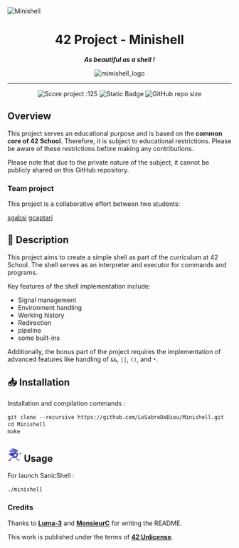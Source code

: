 ![Minishell](https://github.com/user-attachments/assets/bc9d3626-f764-40b8-ac2c-9750540e6f1b)
<h1 align="center">
	42 Project - Minishell
</h1>

<p align="center">
	<b><i> As beautiful as a shell !</i></b>
</p>

<p align="center">
	<img src="https://raw.githubusercontent.com/ayogun/42-project-badges/refs/heads/main/badges/minishelle.png" alt="mimishell_logo" />
</p>

---
<p align="center">
	<img src="https://img.shields.io/badge/Score-125-blue?style=flat-square&logo=42" alt="Score project :125"/>
	<img alt="Static Badge" src="https://img.shields.io/badge/Outstanding-2-blue?style=flat-square&logo=42">
	<img alt="GitHub repo size" src="https://img.shields.io/github/repo-size/LeSabreDeDieu/Minishell?style=flat-square&logo=github">
</p>




## Overview

This project serves an educational purpose and is based on the **common core of 42 School**. Therefore, it is subject to educational restrictions. Please be aware of these restrictions before making any contributions.

Please note that due to the private nature of the subject, it cannot be publicly shared on this GitHub repository.

### Team project

This project is a collaborative effort between two students:

[sgabsi](https://profile.intra.42.fr/users/sgabsi)
[gcaptari](https://profile.intra.42.fr/users/gcaptari)


## 📄 Description

This project aims to create a simple shell as part of the curriculum at 42 School. The shell serves as an interpreter and executor for commands and programs.

Key features of the shell implementation include:
- Signal management
- Environment handling
- Working history
- Redirection
- pipeline
- some built-ins

Additionally, the bonus part of the project requires the implementation of advanced features like handling of `&&`, `||`, `()`, and `*`.

## 📥 Installation

Installation and compilation commands :

```
git clone --recursive https://github.com/LeSabreDeDieu/Minishell.git
cd Minishell
make
```


## <img src="https://raw.githubusercontent.com/LeSabreDeDieu/Minishell/refs/heads/main/img/sanic.png" width="32" height="32" alt="Hérisson bleu mal dessiner"/> Usage

For launch SanicShell :
```
./minishell
```

### Credits

Thanks to [**Luma-3**](https://github.com/luma-3) and [**MonsieurC**](https://github.com/monsieurCanard) for writing the README.

This work is published under the terms of **[42 Unlicense](https://github.com/gcamerli/42unlicense)**.
